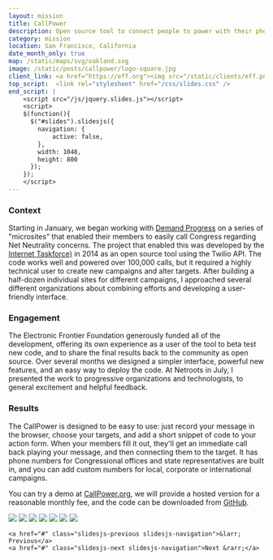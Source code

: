 ```yaml
---
layout: mission
title: CallPower
description: Open source tool to connect people to power with their phones, built with the sponsorship of the Electronic Frontier Foundation
category: mission
location: San Francisco, California
date_month_only: true
map: /static/maps/svg/oakland.svg
image: /static/posts/callpower/logo-square.jpg
client_link: <a href="https://eff.org"><img src="/static/clients/eff.png" alt="Electronic Frontier Foundation"></a>
top_script:  <link rel="stylesheet" href="/css/slides.css" />
end_script: |
    <script src="/js/jquery.slides.js"></script>
    <script>
    $(function(){
      $("#slides").slidesjs({
        navigation: {
            active: false,
        },
        width: 1048,
        height: 800
      });
    });
    </script>
---
```


### Context ###

Starting in January, we began working with [Demand Progress](http://demandprogress.org) on a series of "microsites" that enabled their members to easily call Congress regarding Net Neutrality concerns. The project that enabled this was developed by the [Internet Taskforce)](https://taskforce.is) in 2014 as an open source tool using the Twilio API. The code works well and powered over 100,000 calls, but it required a highly technical user to create new campaigns and alter targets. After building a half-dozen individual sites for different campaigns, I approached several different organizations about combining efforts and developing a user-friendly interface.

### Engagement ###

The Electronic Frontier Foundation generously funded all of the development, offering its own experience as a user of the tool to beta test new code, and to share the final results back to the community as open source. Over several months we designed a simpler interface, powerful new features, and an easy way to deploy the code. At Netroots in July, I presented the work to progressive organizations and technologists, to general excitement and helpful feedback.

### Results ###

The CallPower is designed to be easy to use: just record your message in the browser, choose your targets, and add a short snippet of code to your action form. When your members fill it out, they'll get an immediate call back playing your message, and then connecting them to the target. It has phone numbers for Congressional offices and state representatives are built in, and you can add custom numbers for local, corporate or international campaigns.

You can try a demo at [CallPower.org](http://callpower.org), we will provide a hosted version for a reasonable monthly fee, and the code can be downloaded from [GitHub](https://github.com/spacedogXYZ/call-power).

<div id="slides">
    <img src="/static/posts/callpower/screenshots/1-dashboard.png">
    <img src="/static/posts/callpower/screenshots/2-create.png">
    <img src="/static/posts/callpower/screenshots/3-1-audio.png">
    <img src="/static/posts/callpower/screenshots/3-2-record.png">
    <img src="/static/posts/callpower/screenshots/3-3-playback.png">
    <img src="/static/posts/callpower/screenshots/3-4-versions.png">
    <img src="/static/posts/callpower/screenshots/4-launch.png">

    <a href="#" class="slidesjs-previous slidesjs-navigation">&larr; Previous</a>
    <a href="#" class="slidesjs-next slidesjs-navigation">Next &rarr;</a>
</div>